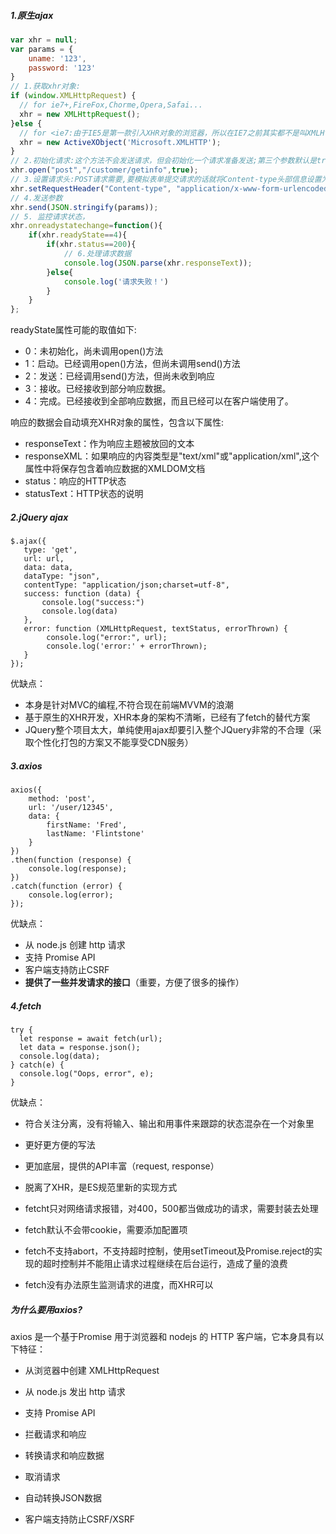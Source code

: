 ##### 1.原生ajax

~~~javascript
var xhr = null;
var params = {
    uname: '123',
    password: '123'
}
// 1.获取xhr对象:
if (window.XMLHttpRequest) {
  // for ie7+,FireFox,Chorme,Opera,Safai...
  xhr = new XMLHttpRequest(); 
}else {
  // for <ie7:由于IE5是第一款引入XHR对象的浏览器，所以在IE7之前其实都不是叫XMLHttpRequest.
  xhr = new ActiveXObject('Microsoft.XMLHTTP'); 
}
// 2.初始化请求:这个方法不会发送请求，但会初始化一个请求准备发送;第三个参数默认是true，也就是异步的
xhr.open("post","/customer/getinfo",true);
// 3.设置请求头:POST请求需要,要模拟表单提交请求的话就将Content-type头部信息设置为application/x-www-form-urlencoded，并且发送的是一个经过序列化之后的字符串
xhr.setRequestHeader("Content-type", "application/x-www-form-urlencoded");
// 4.发送参数
xhr.send(JSON.stringify(params));
// 5. 监控请求状态，
xhr.onreadystatechange=function(){
    if(xhr.readyState==4){
        if(xhr.status==200){
            // 6.处理请求数据
            console.log(JSON.parse(xhr.responseText));
        }else{
            console.log('请求失败！')
        }
    }
};
~~~

readyState属性可能的取值如下:
- 0：未初始化，尚未调用open()方法
- 1：启动。已经调用open()方法，但尚未调用send()方法
- 2：发送：已经调用send()方法，但尚未收到响应
- 3：接收。已经接收到部分响应数据。
- 4：完成。已经接收到全部响应数据，而且已经可以在客户端使用了。

响应的数据会自动填充XHR对象的属性，包含以下属性:
- responseText：作为响应主题被放回的文本
- responseXML：如果响应的内容类型是"text/xml"或"application/xml",这个属性中将保存包含着响应数据的XMLDOM文档
- status：响应的HTTP状态
- statusText：HTTP状态的说明


##### 2.jQuery ajax

~~~
$.ajax({
   type: 'get',
   url: url,
   data: data,
   dataType: "json",
   contentType: "application/json;charset=utf-8",
   success: function (data) {
   	   console.log("success:")
       console.log(data)
   },
   error: function (XMLHttpRequest, textStatus, errorThrown) {
   		console.log("error:", url);
        console.log('error:' + errorThrown);
   }
});
~~~

优缺点：

- 本身是针对MVC的编程,不符合现在前端MVVM的浪潮
- 基于原生的XHR开发，XHR本身的架构不清晰，已经有了fetch的替代方案
- JQuery整个项目太大，单纯使用ajax却要引入整个JQuery非常的不合理（采取个性化打包的方案又不能享受CDN服务）



##### 3.axios

~~~
axios({
    method: 'post',
    url: '/user/12345',
    data: {
        firstName: 'Fred',
        lastName: 'Flintstone'
    }
})
.then(function (response) {
    console.log(response);
})
.catch(function (error) {
    console.log(error);
});
~~~

优缺点：

- 从 node.js 创建 http 请求
- 支持 Promise API
- 客户端支持防止CSRF
- **提供了一些并发请求的接口**（重要，方便了很多的操作）



##### 4.fetch

~~~
try {
  let response = await fetch(url);
  let data = response.json();
  console.log(data);
} catch(e) {
  console.log("Oops, error", e);
}
~~~

优缺点：

- 符合关注分离，没有将输入、输出和用事件来跟踪的状态混杂在一个对象里
- 更好更方便的写法
- 更加底层，提供的API丰富（request, response）
- 脱离了XHR，是ES规范里新的实现方式

- fetcht只对网络请求报错，对400，500都当做成功的请求，需要封装去处理
- fetch默认不会带cookie，需要添加配置项
- fetch不支持abort，不支持超时控制，使用setTimeout及Promise.reject的实现的超时控制并不能阻止请求过程继续在后台运行，造成了量的浪费

- fetch没有办法原生监测请求的进度，而XHR可以



##### 为什么要用axios?

axios 是一个基于Promise 用于浏览器和 nodejs 的 HTTP 客户端，它本身具有以下特征：

- 从浏览器中创建 XMLHttpRequest
- 从 node.js 发出 http 请求
- 支持 Promise API
- 拦截请求和响应
- 转换请求和响应数据
- 取消请求
- 自动转换JSON数据

- 客户端支持防止CSRF/XSRF

